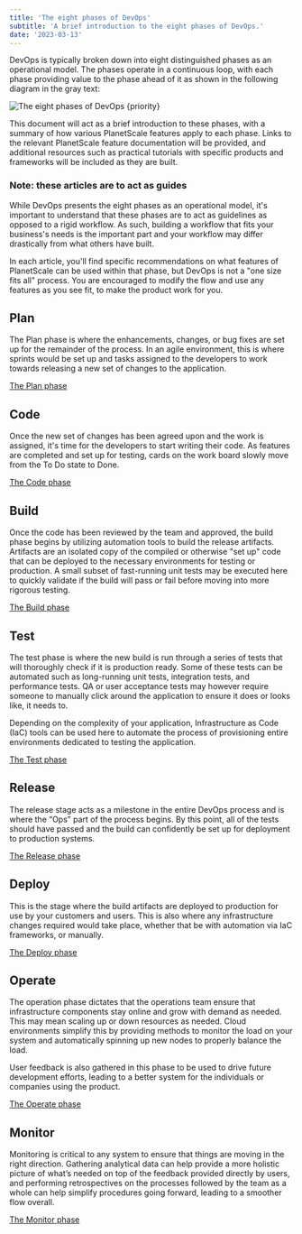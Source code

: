 ```yaml
---
title: 'The eight phases of DevOps'
subtitle: 'A brief introduction to the eight phases of DevOps.'
date: '2023-03-13'
---
```


DevOps is typically broken down into eight distinguished phases as an operational model. The phases operate in a continuous loop, with each phase providing value to the phase ahead of it as shown in the following diagram in the gray text:

![The eight phases of DevOps {priority}](/assets/docs/devops/intro-to-the-eight-phases-of-devops/devops-cycle.png)

This document will act as a brief introduction to these phases, with a summary of how various PlanetScale features apply to each phase. Links to the relevant PlanetScale feature documentation will be provided, and additional resources such as practical tutorials with specific products and frameworks will be included as they are built.

### Note: these articles are to act as guides

While DevOps presents the eight phases as an operational model, it's important to understand that these phases are to act as guidelines as opposed to a rigid workflow. As such, building a workflow that fits your business's needs is the important part and your workflow may differ drastically from what others have built.

In each article, you'll find specific recommendations on what features of PlanetScale can be used within that phase, but DevOps is not a "one size fits all" process. You are encouraged to modify the flow and use any features as you see fit, to make the product work for you.

## Plan

The Plan phase is where the enhancements, changes, or bug fixes are set up for the remainder of the process. In an agile environment, this is where sprints would be set up and tasks assigned to the developers to work towards releasing a new set of changes to the application.

[The Plan phase](/docs/devops/the-plan-phase-of-devops)

## Code

Once the new set of changes has been agreed upon and the work is assigned, it's time for the developers to start writing their code. As features are completed and set up for testing, cards on the work board slowly move from the To Do state to Done.

[The Code phase](/docs/devops/the-code-phase-of-devops)

## Build

Once the code has been reviewed by the team and approved, the build phase begins by utilizing automation tools to build the release artifacts. Artifacts are an isolated copy of the compiled or otherwise "set up" code that can be deployed to the necessary environments for testing or production. A small subset of fast-running unit tests may be executed here to quickly validate if the build will pass or fail before moving into more rigorous testing.

[The Build phase](/docs/devops/the-build-phase-of-devops)

## Test

The test phase is where the new build is run through a series of tests that will thoroughly check if it is production ready. Some of these tests can be automated such as long-running unit tests, integration tests, and performance tests. QA or user acceptance tests may however require someone to manually click around the application to ensure it does or looks like, it needs to.

Depending on the complexity of your application, Infrastructure as Code (IaC) tools can be used here to automate the process of provisioning entire environments dedicated to testing the application.

[The Test phase](/docs/devops/the-test-phase-of-devops)

## Release

The release stage acts as a milestone in the entire DevOps process and is where the “Ops” part of the process begins. By this point, all of the tests should have passed and the build can confidently be set up for deployment to production systems.

[The Release phase](/docs/devops/the-release-phase-of-devops)

## Deploy

This is the stage where the build artifacts are deployed to production for use by your customers and users. This is also where any infrastructure changes required would take place, whether that be with automation via IaC frameworks, or manually.

[The Deploy phase](/docs/devops/the-deploy-phase-of-devops)

## Operate

The operation phase dictates that the operations team ensure that infrastructure components stay online and grow with demand as needed. This may mean scaling up or down resources as needed. Cloud environments simplify this by providing methods to monitor the load on your system and automatically spinning up new nodes to properly balance the load.

User feedback is also gathered in this phase to be used to drive future development efforts, leading to a better system for the individuals or companies using the product.

[The Operate phase](/docs/devops/the-operate-phase-of-devops)

## Monitor

Monitoring is critical to any system to ensure that things are moving in the right direction. Gathering analytical data can help provide a more holistic picture of what’s needed on top of the feedback provided directly by users, and performing retrospectives on the processes followed by the team as a whole can help simplify procedures going forward, leading to a smoother flow overall.

[The Monitor phase](/docs/devops/the-monitor-phase-of-devops)
